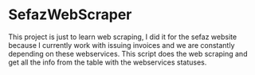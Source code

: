 # SefazWebScraper
This project is just to learn web scraping, I did it for the sefaz website because I currently work with issuing invoices and we are constantly depending on these webservices.
This script does the web scraping and get all the info from the table with the webservices statuses.

